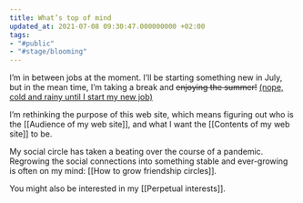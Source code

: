 ```yaml
---
title: What’s top of mind
updated_at: 2021-07-08 09:30:47.000000000 +02:00
tags:
- "#public"
- "#stage/blooming"
---
```



I’m in between jobs at the moment. I’ll be starting something new in July, but in the mean time, I’m taking a break and ~~enjoying the summer!~~ <ins>(nope, cold and rainy until I start my new job)</ins>

I’m rethinking the purpose of this web site, which means figuring out who is the [[Audience of my web site]], and what I want the [[Contents of my web site]] to be.

My social circle has taken a beating over the course of a pandemic. Regrowing the social connections into something stable and ever-growing is often on my mind: [[How to grow friendship circles]].

You might also be interested in my [[Perpetual interests]].